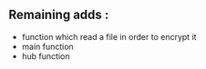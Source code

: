 ## Remaining adds :

- function which read a file in order to encrypt it
- main function
- hub function